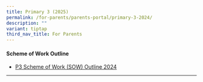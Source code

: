 ```yaml
---
title: Primary 3 (2025)
permalink: /for-parents/parents-portal/primary-3-2024/
description: ""
variant: tiptap
third_nav_title: For Parents
---
```

<h4><strong>Scheme of Work Outline</strong></h4>
<ul data-tight="true" class="tight">
<li>
<p><a href="/resources/scheme-of-work-outline-2024/primary-3/" rel="noopener noreferrer nofollow" target="_blank">P3 Scheme of Work (SOW) Outline 2024</a>
</p>
</li>
</ul>
<hr>
<p></p>